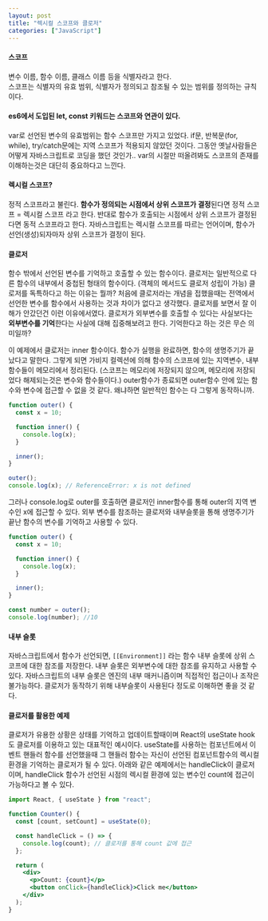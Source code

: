 ```yaml
---
layout: post
title: "렉시컬 스코프와 클로저"
categories: ["JavaScript"]
---
```


#### 스코프

변수 이름, 함수 이름, 클래스 이름 등을 식별자라고 한다.  
스코프는 식별자의 유효 범위, 식별자가 정의되고 참조될 수 있는 범위를 정의하는 규칙이다.

#### es6에서 도입된 let, const 키워드는 스코프와 연관이 있다.

var로 선언된 변수의 유효범위는 함수 스코프만 가지고 있었다.
if문, 반복문(for, while), try/catch문에는 지역 스코프가 적용되지 않았던 것이다.
그동안 옛날사람들은 어떻게 자바스크립트로 코딩을 했던 것인가..
var의 시절만 떠올려봐도 스코프의 존재를 이해하는것은 대단히 중요하다고 느낀다.

#### 렉시컬 스코프?

정적 스코프라고 불린다.
**함수가 정의되는 시점에서 상위 스코프가 결정**된다면 정적 스코프 = 렉시컬 스코프 라고 한다.
반대로 함수가 호출되는 시점에서 상위 스코프가 결정된다면 동적 스코프라고 한다.
자바스크립트는 렉시컬 스코프를 따르는 언어이며, 함수가 선언(생성)되자마자 상위 스코프가 결정이 된다.

#### 클로저

함수 밖에서 선언된 변수를 기억하고 호출할 수 있는 함수이다.
클로저는 일반적으로 다른 함수의 내부에서 중첩된 형태의 함수이다. (객체의 메서드도 클로저 성립이 가능)
클로저를 독특하다고 하는 이유는 뭘까?
처음에 클로저라는 개념을 접했을때는 전역에서 선언한 변수를 함수에서 사용하는 것과 차이가 없다고 생각했다.
클로저를 보면서 잘 이해가 안갔던건 이런 이유에서였다.
클로저가 외부변수를 호출할 수 있다는 사실보다는 **외부변수를 기억**한다는 사실에 대해 집중해보려고 한다.
기억한다고 하는 것은 무슨 의미일까?

이 예제에서 클로저는 inner 함수이다.
함수가 실행을 완료하면, 함수의 생명주기가 끝났다고 말한다.
그렇게 되면 가비지 컬렉션에 의해 함수의 스코프에 있는 지역변수, 내부함수들이 메모리에서 정리된다.
(스코프는 메모리에 저장되지 않으며, 메모리에 저장되었다 해제되는것은 변수와 함수들이다.)
outer함수가 종료되면 outer함수 안에 있는 함수와 변수에 접근할 수 없을 것 같다.
왜냐하면 일반적인 함수는 다 그렇게 동작하니까.

```jsx
function outer() {
  const x = 10;

  function inner() {
    console.log(x);
  }

  inner();
}

outer();
console.log(x); // ReferenceError: x is not defined
```

그러나 console.log로 outer를 호출하면 클로저인 inner함수를 통해 outer의 지역 변수인 x에 접근할 수 있다.
외부 변수를 참조하는 클로저와 내부슬롯을 통해
생명주기가 끝난 함수의 변수를 기억하고 사용할 수 있다.

```jsx
function outer() {
  const x = 10;

  function inner() {
    console.log(x);
  }

  inner();
}

const number = outer();
console.log(number); //10
```

#### 내부 슬롯

자바스크립트에서 함수가 선언되면, `[[Environment]]` 라는 함수 내부 슬롯에 상위 스코프에 대한 참조를 저장한다.
내부 슬롯은 외부변수에 대한 참조를 유지하고 사용할 수 있다.
자바스크립트의 내부 슬롯은 엔진의 내부 매커니즘이며 직접적인 접근이나 조작은 불가능하다.
클로저가 동작하기 위해 내부슬롯이 사용된다 정도로 이해하면 좋을 것 같다.

#### 클로저를 활용한 예제

클로저가 유용한 상황은 상태를 기억하고 업데이트할때이며 React의 useState hook도 클로저를 이용하고 있는 대표적인 예시이다.
useState를 사용하는 컴포넌트에서 이벤트 핸들러 함수를 선언했을때
그 핸들러 함수는 자신이 선언된 컴포넌트함수의 렉시컬 환경을 기억하는 클로저가 될 수 있다.
아래와 같은 예제에서는 handleClick이 클로저이며,
handleClick 함수가 선언된 시점의 렉시컬 환경에 있는 변수인 count에 접근이 가능하다고 볼 수 있다.

```jsx
import React, { useState } from "react";

function Counter() {
  const [count, setCount] = useState(0);

  const handleClick = () => {
    console.log(count); // 클로저를 통해 count 값에 접근
  };

  return (
    <div>
      <p>Count: {count}</p>
      <button onClick={handleClick}>Click me</button>
    </div>
  );
}
```
